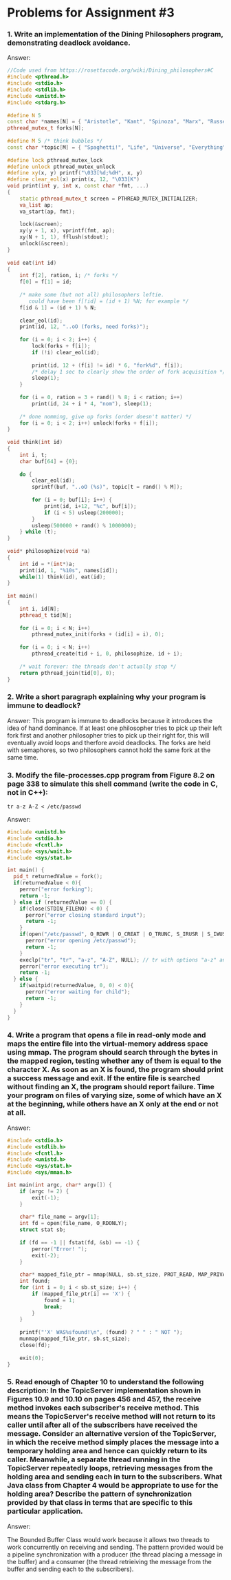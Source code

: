 # Problems for Assignment #3

### 1. Write an implementation of the Dining Philosophers program, demonstrating deadlock avoidance.  

Answer:
```c++
//Code used from https://rosettacode.org/wiki/Dining_philosophers#C
#include <pthread.h>
#include <stdio.h>
#include <stdlib.h>
#include <unistd.h>
#include <stdarg.h>
 
#define N 5
const char *names[N] = { "Aristotle", "Kant", "Spinoza", "Marx", "Russell" };
pthread_mutex_t forks[N];
 
#define M 5 /* think bubbles */
const char *topic[M] = { "Spaghetti!", "Life", "Universe", "Everything", "Bathroom" };
 
#define lock pthread_mutex_lock
#define unlock pthread_mutex_unlock
#define xy(x, y) printf("\033[%d;%dH", x, y)
#define clear_eol(x) print(x, 12, "\033[K")
void print(int y, int x, const char *fmt, ...)
{
	static pthread_mutex_t screen = PTHREAD_MUTEX_INITIALIZER;
	va_list ap;
	va_start(ap, fmt);
 
	lock(&screen);
	xy(y + 1, x), vprintf(fmt, ap);
	xy(N + 1, 1), fflush(stdout);
	unlock(&screen);
}
 
void eat(int id)
{
	int f[2], ration, i; /* forks */
	f[0] = f[1] = id;
 
	/* make some (but not all) philosophers leftie.
	   could have been f[!id] = (id + 1) %N; for example */
	f[id & 1] = (id + 1) % N;
 
	clear_eol(id);
	print(id, 12, "..oO (forks, need forks)");
 
	for (i = 0; i < 2; i++) {
		lock(forks + f[i]);
		if (!i) clear_eol(id);
 
		print(id, 12 + (f[i] != id) * 6, "fork%d", f[i]);
		/* delay 1 sec to clearly show the order of fork acquisition */
		sleep(1);
	}
 
	for (i = 0, ration = 3 + rand() % 8; i < ration; i++)
		print(id, 24 + i * 4, "nom"), sleep(1);
 
	/* done nomming, give up forks (order doesn't matter) */
	for (i = 0; i < 2; i++) unlock(forks + f[i]);
}
 
void think(int id)
{
	int i, t;
	char buf[64] = {0};
 
	do {
		clear_eol(id);
		sprintf(buf, "..oO (%s)", topic[t = rand() % M]);
 
		for (i = 0; buf[i]; i++) {
			print(id, i+12, "%c", buf[i]);
			if (i < 5) usleep(200000);
		}
		usleep(500000 + rand() % 1000000);
	} while (t);
}
 
void* philosophize(void *a)
{
	int id = *(int*)a;
	print(id, 1, "%10s", names[id]);
	while(1) think(id), eat(id);
}
 
int main()
{
	int i, id[N];
	pthread_t tid[N];
 
	for (i = 0; i < N; i++)
		pthread_mutex_init(forks + (id[i] = i), 0);
 
	for (i = 0; i < N; i++)
		pthread_create(tid + i, 0, philosophize, id + i);
 
	/* wait forever: the threads don't actually stop */
	return pthread_join(tid[0], 0);
}
```  

### 2. Write a short paragraph explaining why your program is immune to deadlock?  

Answer: This program is immune to deadlocks because it introduces the idea of hand dominance. If at least one philosopher tries to pick up their left fork first and another philosopher tries to pick up their right for, this will eventually avoid loops and therfore avoid deadlocks. The forks are held with semaphores, so two philosophers cannot hold the same fork at the same time.
  

### 3. Modify the file-processes.cpp program from Figure 8.2 on page 338 to simulate this shell command (write the code in C, not in C++):  
```
tr a-z A-Z < /etc/passwd
```

Answer:  
```c++
#include <unistd.h>
#include <stdio.h>
#include <fcntl.h>
#include <sys/wait.h>
#include <sys/stat.h>

int main() {
  pid_t returnedValue = fork();
  if(returnedValue < 0){
    perror("error forking");
    return -1;
  } else if (returnedValue == 0) {
    if(close(STDIN_FILENO) < 0) {
      perror("error closing standard input");
      return -1;
    }
    if(open("/etc/passwd", O_RDWR | O_CREAT | O_TRUNC, S_IRUSR | S_IWUSR) < 0){
      perror("error opening /etc/passwd");
      return -1;
    }
    execlp("tr", "tr", "a-z", "A-Z", NULL); // tr with options "a-z" and "A-Z"
    perror("error executing tr");
    return -1;
  } else {
    if(waitpid(returnedValue, 0, 0) < 0){
      perror("error waiting for child");
      return -1;
    }
  }
}
```

### 4.  Write a program that opens a file in read-only mode and maps the entire file into the virtual-memory address space using mmap. The program should search through the bytes in the mapped region, testing whether any of them is equal to the character X. As soon as an X is found, the program should print a success message and exit. If the entire file is searched without finding an X, the program should report failure. Time your program on files of varying size, some of which have an X at the beginning, while others have an X only at the end or not at all.  

Answer:  

```c++
#include <stdio.h>
#include <stdlib.h>
#include <fcntl.h>
#include <unistd.h>
#include <sys/stat.h>
#include <sys/mman.h>

int main(int argc, char* argv[]) {
    if (argc != 2) {
        exit(-1);
    }
    
    char* file_name = argv[1];
    int fd = open(file_name, O_RDONLY);
    struct stat sb;
    
    if (fd == -1 || fstat(fd, &sb) == -1) {
        perror("Error! ");
        exit(-2);
    }
    
    char* mapped_file_ptr = mmap(NULL, sb.st_size, PROT_READ, MAP_PRIVATE, fd, 0);
    int found;
    for (int i = 0; i < sb.st_size; i++) {
        if (mapped_file_ptr[i] == 'X') {
            found = 1;
            break;
        }
    }
    
    printf("'X' WAS%sfound!\n", (found) ? " " : " NOT ");
    munmap(mapped_file_ptr, sb.st_size);
    close(fd);
    
    exit(0);
}
```

### 5. Read enough of Chapter 10 to understand the following description: In the TopicServer implementation shown in Figures 10.9 and 10.10 on pages 456 and 457, the receive method invokes each subscriber's receive method. This means the TopicServer's receive method will not return to its caller until after all of the subscribers have received the message. Consider an alternative version of the TopicServer, in which the receive method simply places the message into a temporary holding area and hence can quickly return to its caller. Meanwhile, a separate thread running in the TopicServer repeatedly loops, retrieving messages from the holding area and sending each in turn to the subscribers. What Java class from Chapter 4 would be appropriate to use for the holding area? Describe the pattern of synchronization provided by that class in terms that are specific to this particular application.  

Answer:  

The Bounded Buffer Class would work because it allows two threads to work concurrently on receiving and sending. The pattern provided would be a pipeline synchronization with a producer (the thread placing a message in the buffer) and a consumer (the thread retrieiving the message from the buffer and sending each to the subscribers).

